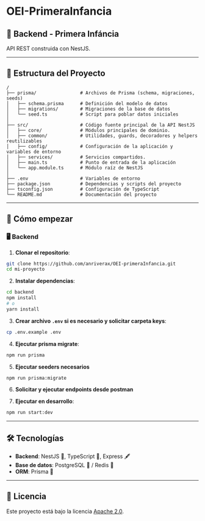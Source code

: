 
# OEI-PrimeraInfancia

## 🌟 Backend - Primera Infáncia

API REST construida con NestJS.

---

## 📁 Estructura del Proyecto

```
/
├── prisma/                # Archivos de Prisma (schema, migraciones, seeds)
│   ├── schema.prisma      # Definición del modelo de datos
│   ├── migrations/        # Migraciones de la base de datos
│   └── seed.ts            # Script para poblar datos iniciales
│
├── src/                   # Código fuente principal de la API NestJS
│   ├── core/              # Módulos principales de dominio.
│   ├── common/            # Utilidades, guards, decoradores y helpers reutilizables
│   ├── config/            # Configuración de la aplicación y variables de entorno
│   ├── services/          # Servicios compartidos.
│   ├── main.ts            # Punto de entrada de la aplicación
│   └── app.module.ts      # Módulo raíz de NestJS
│
├── .env                   # Variables de entorno
├── package.json           # Dependencias y scripts del proyecto
├── tsconfig.json          # Configuración de TypeScript
└── README.md              # Documentación del proyecto
```

---

## 🚀 Cómo empezar

### 🖥️ **Backend**

1. **Clonar el repositorio**:

```bash
git clone https://github.com/anriverax/OEI-primeraInfancia.git
cd mi-proyecto
```

2. **Instalar dependencias**:

```bash
cd backend
npm install
# o
yarn install
```

3. **Crear archivo `.env` si es necesario y solicitar carpeta keys**:

```bash
cp .env.example .env
```

4. **Ejecutar prisma migrate**:

```bash
npm run prisma
```

5. **Ejecutar seeders necesarios**

```bash
npm run prisma:migrate
```

6. **Solicitar y ejecutar endpoints desde postman**

7. **Ejecutar en desarrollo**:

```bash
npm run start:dev
```

---

## 🛠️ **Tecnologías**

- **Backend**: NestJS 🐝, TypeScript 🦕, Express 🖋️
- **Base de datos**: PostgreSQL 🐘 / Redis 🚦
- **ORM**: Prisma 🔮

---

## 📄 Licencia

Este proyecto está bajo la licencia [Apache 2.0](LICENSE).
